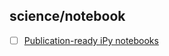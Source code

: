 ## science/notebook

- [ ] [Publication-ready iPy notebooks](http://blog.juliusschulz.de/blog/ultimate-ipython-notebook)

